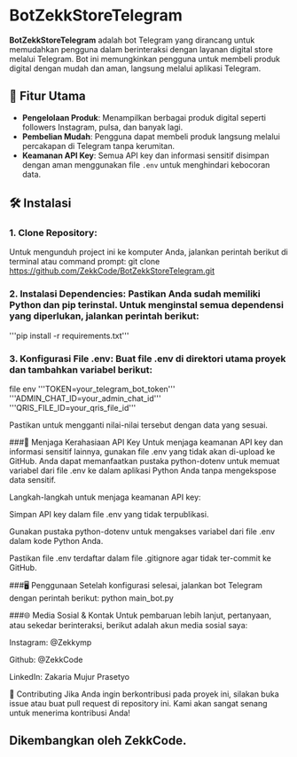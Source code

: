 # BotZekkStoreTelegram

**BotZekkStoreTelegram** 
adalah bot Telegram yang dirancang untuk memudahkan pengguna dalam berinteraksi dengan layanan digital store melalui Telegram. Bot ini memungkinkan pengguna untuk membeli produk digital dengan mudah dan aman, langsung melalui aplikasi Telegram.

## 🚀 Fitur Utama
- **Pengelolaan Produk**: Menampilkan berbagai produk digital seperti followers Instagram, pulsa, dan banyak lagi.
- **Pembelian Mudah**: Pengguna dapat membeli produk langsung melalui percakapan di Telegram tanpa kerumitan.
- **Keamanan API Key**: Semua API key dan informasi sensitif disimpan dengan aman menggunakan file `.env` untuk menghindari kebocoran data.

## 🛠️ Instalasi

### 1. **Clone Repository**:
   Untuk mengunduh project ini ke komputer Anda, jalankan perintah berikut di terminal atau command prompt:
   git clone https://github.com/ZekkCode/BotZekkStoreTelegram.git
   
### 2. Instalasi Dependencies: Pastikan Anda sudah memiliki Python dan pip terinstal. Untuk menginstal semua dependensi yang diperlukan, jalankan perintah berikut:

'''pip install -r requirements.txt'''

### 3. Konfigurasi File .env: Buat file .env di direktori utama proyek dan tambahkan variabel berikut:

file env
'''TOKEN=your_telegram_bot_token'''
'''ADMIN_CHAT_ID=your_admin_chat_id'''
'''QRIS_FILE_ID=your_qris_file_id'''

Pastikan untuk mengganti nilai-nilai tersebut dengan data yang sesuai.

###🔑 Menjaga Kerahasiaan API Key
Untuk menjaga keamanan API key dan informasi sensitif lainnya, gunakan file .env yang tidak akan di-upload ke GitHub. Anda dapat memanfaatkan pustaka python-dotenv untuk memuat variabel dari file .env ke dalam aplikasi Python Anda tanpa mengekspose data sensitif.

Langkah-langkah untuk menjaga keamanan API key:

Simpan API key dalam file .env yang tidak terpublikasi.

Gunakan pustaka python-dotenv untuk mengakses variabel dari file .env dalam kode Python Anda.

Pastikan file .env terdaftar dalam file .gitignore agar tidak ter-commit ke GitHub.

###🖥️ Penggunaan
Setelah konfigurasi selesai, jalankan bot Telegram dengan perintah berikut:
python main_bot.py

###🌐 Media Sosial & Kontak
Untuk pembaruan lebih lanjut, pertanyaan, atau sekedar berinteraksi, berikut adalah akun media sosial saya:

Instagram: @Zekkymp

Github: @ZekkCode

LinkedIn: Zakaria Mujur Prasetyo

🤝 Contributing
Jika Anda ingin berkontribusi pada proyek ini, silakan buka issue atau buat pull request di repository ini. Kami akan sangat senang untuk menerima kontribusi Anda!

## Dikembangkan oleh ZekkCode.
